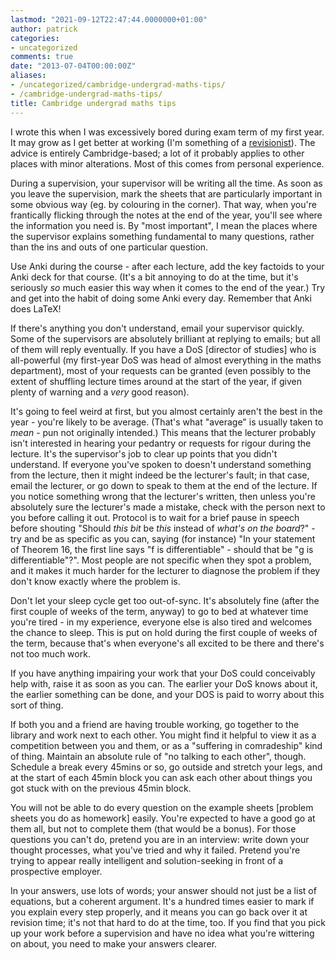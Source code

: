 ```yaml
---
lastmod: "2021-09-12T22:47:44.0000000+01:00"
author: patrick
categories:
- uncategorized
comments: true
date: "2013-07-04T00:00:00Z"
aliases:
- /uncategorized/cambridge-undergrad-maths-tips/
- /cambridge-undergrad-maths-tips/
title: Cambridge undergrad maths tips
---
```

I wrote this when I was excessively bored during exam term of my first year. It may grow as I get better at working (I'm something of a [revisionist](https://en.wikipedia.org/wiki/Ministry_of_Truth)). The advice is entirely Cambridge-based; a lot of it probably applies to other places with minor alterations. Most of this comes from personal experience.

During a supervision, your supervisor will be writing all the time. As soon as you leave the supervision, mark the sheets that are particularly important in some obvious way (eg. by colouring in the corner). That way, when you're frantically flicking through the notes at the end of the year, you'll see where the information you need is. By "most important", I mean the places where the supervisor explains something fundamental to many questions, rather than the ins and outs of one particular question.

Use Anki during the course - after each lecture, add the key factoids to your Anki deck for that course. (It's a bit annoying to do at the time, but it's seriously *so* much easier this way when it comes to the end of the year.) Try and get into the habit of doing some Anki every day. Remember that Anki does LaTeX!

If there's anything you don't understand, email your supervisor quickly. Some of the supervisors are absolutely brilliant at replying to emails; but all of them will reply eventually. If you have a DoS [director of studies] who is all-powerful (my first-year DoS was head of almost everything in the maths department), most of your requests can be granted (even possibly to the extent of shuffling lecture times around at the start of the year, if given plenty of warning and a *very* good reason).

It's going to feel weird at first, but you almost certainly aren't the best in the year - you're likely to be average. (That's what "average" is usually taken to *mean* - pun not originally intended.) This means that the lecturer probably isn't interested in hearing your pedantry or requests for rigour during the lecture. It's the supervisor's job to clear up points that you didn't understand. If everyone you've spoken to doesn't understand something from the lecture, then it might indeed be the lecturer's fault; in that case, email the lecturer, or go down to speak to them at the end of the lecture. If you notice something wrong that the lecturer's written, then unless you're absolutely sure the lecturer's made a mistake, check with the person next to you before calling it out. Protocol is to wait for a brief pause in speech before shouting "Should *this bit* be *this* instead of *what's on the board*?" - try and be as specific as you can, saying (for instance) "In your statement of Theorem 16, the first line says "f is differentiable" - should that be "g is differentiable"?". Most people are not specific when they spot a problem, and it makes it much harder for the lecturer to diagnose the problem if they don't know exactly where the problem is.

Don't let your sleep cycle get too out-of-sync. It's absolutely fine (after the first couple of weeks of the term, anyway) to go to bed at whatever time you're tired - in my experience, everyone else is also tired and welcomes the chance to sleep. This is put on hold during the first couple of weeks of the term, because that's when everyone's all excited to be there and there's not too much work.

If you have anything impairing your work that your DoS could conceivably help with, raise it as soon as you can. The earlier your DoS knows about it, the earlier something can be done, and your DOS is paid to worry about this sort of thing.

If both you and a friend are having trouble working, go together to the library and work next to each other. You might find it helpful to view it as a competition between you and them, or as a "suffering in comradeship" kind of thing. Maintain an absolute rule of "no talking to each other", though. Schedule a break every 45mins or so, go outside and stretch your legs, and at the start of each 45min block you can ask each other about things you got stuck with on the previous 45min block.

You will not be able to do every question on the example sheets [problem sheets you do as homework] easily. You're expected to have a good go at them all, but not to complete them (that would be a bonus). For those questions you can't do, pretend you are in an interview: write down your thought processes, what you've tried and why it failed. Pretend you're trying to appear really intelligent and solution-seeking in front of a prospective employer.

In your answers, use lots of words; your answer should not just be a list of equations, but a coherent argument. It's a hundred times easier to mark if you explain every step properly, and it means you can go back over it at revision time; it's not that hard to do at the time, too. If you find that you pick up your work before a supervision and have no idea what you're wittering on about, you need to make your answers clearer.
